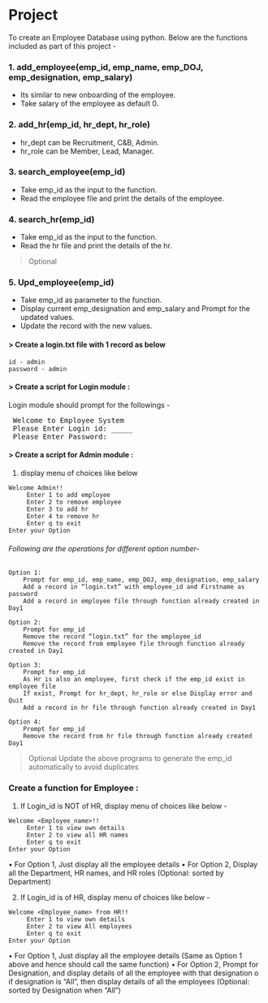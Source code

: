 # Project
To create an Employee Database using python.
Below are the functions included as part of this project -

### 1. add_employee(emp_id, emp_name, emp_DOJ, emp_designation, emp_salary)
   - Its similar to new onboarding of the employee.
   - Take salary of the employee as default 0.

### 2. add_hr(emp_id, hr_dept, hr_role)
   - hr_dept can be Recruitment, C&B, Admin.
   -  hr_role can be Member, Lead, Manager.

### 3. search_employee(emp_id)
   - Take emp_id as the input to the function.
   - Read the employee file and print the details of the employee.

### 4. search_hr(emp_id)
   - Take emp_id as the input to the function.
   - Read the hr file and print the details of the hr.

> Optional
### 5. Upd_employee(emp_id)
   - Take emp_id as parameter to the function.
   - Display current emp_designation and emp_salary and Prompt for the updated values.
   - Update the record with the new values.

#### > Create a login.txt file with 1 record as below
```plaintext
id - admin
password - admin
```

#### > Create a script for Login module :
Login module should prompt for the followings -
<pre> Welcome to Employee System <br> Please Enter Login id: _____  <br> Please Enter Password: _____  </pre>

#### > Create a script for Admin module :
1.	display menu of choices like below
```plaintext
Welcome Admin!!
     Enter 1 to add employee
     Enter 2 to remove employee
     Enter 3 to add hr
     Enter 4 to remove hr
     Enter q to exit
Enter your Option 
```
###### Following are the operations for different option number-
```plaintext
Option 1: 
	Prompt for emp_id, emp_name, emp_DOJ, emp_designation, emp_salary
	Add a record in “login.txt” with employee_id and Firstname as password
	Add a record in employee file through function already created in Day1
```
```plaintext
Option 2: 
	Prompt for emp_id
	Remove the record “login.txt” for the employee_id
	Remove the record from employee file through function already created in Day1
```
```plaintext
Option 3: 
	Prompt for emp_id
	As Hr is also an employee, first check if the emp_id exist in employee file
	If exist, Prompt for hr_dept, hr_role or else Display error and Quit
	Add a record in hr file through function already created in Day1
```
```plaintext
Option 4: 
	Prompt for emp_id
	Remove the record from hr file through function already created Day1
```
> Optional
>	Update the above programs to generate the emp_id automatically to avoid duplicates


### Create a function for Employee :
1.	If Login_id is NOT of HR, display menu of choices like below -
```plaintext
Welcome <Employee_name>!!
     Enter 1 to view own details
     Enter 2 to view all HR names
     Enter q to exit
Enter your Option
```
•	For Option 1, Just display all the employee details
•	For Option 2, Display all the Department, HR names, and HR roles (Optional: sorted by Department)

2.	If Login_id is of HR, display menu of choices like below -
```plaintext
Welcome <Employee_name> from HR!!
     Enter 1 to view own details
     Enter 2 to view All employees
     Enter q to exit
Enter your Option
```
•	For Option 1, Just display all the employee details (Same as Option 1 above and hence should call the same function)
•	For Option 2, Prompt for Designation, and display details of all the employee with that designation 
o	if designation is “All”, then display details of all the employees (Optional: sorted by Designation when “All”)
